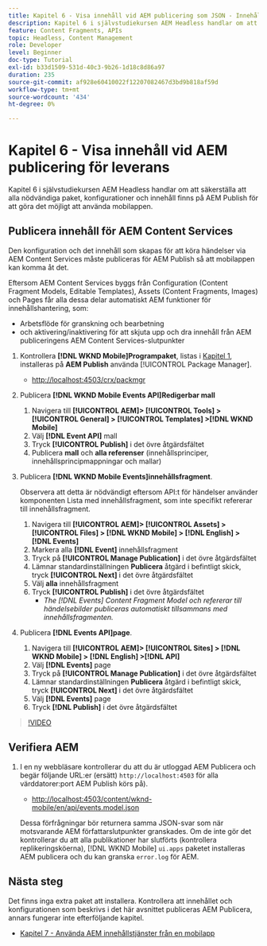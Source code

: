 ```yaml
---
title: Kapitel 6 - Visa innehåll vid AEM publicering som JSON - Innehållstjänster
description: Kapitel 6 i självstudiekursen AEM Headless handlar om att säkerställa att alla nödvändiga paket, konfigurationer och innehåll finns på AEM Publish för att tillåta användning från mobilappen.
feature: Content Fragments, APIs
topic: Headless, Content Management
role: Developer
level: Beginner
doc-type: Tutorial
exl-id: b33d1509-531d-40c3-9b26-1d18c8d86a97
duration: 235
source-git-commit: af928e60410022f12207082467d3bd9b818af59d
workflow-type: tm+mt
source-wordcount: '434'
ht-degree: 0%

---
```


# Kapitel 6 - Visa innehåll vid AEM publicering för leverans

Kapitel 6 i självstudiekursen AEM Headless handlar om att säkerställa att alla nödvändiga paket, konfigurationer och innehåll finns på AEM Publish för att göra det möjligt att använda mobilappen.

## Publicera innehåll för AEM Content Services

Den konfiguration och det innehåll som skapas för att köra händelser via AEM Content Services måste publiceras för AEM Publish så att mobilappen kan komma åt det.

Eftersom AEM Content Services byggs från Configuration (Content Fragment Models, Editable Templates), Assets (Content Fragments, Images) och Pages får alla dessa delar automatiskt AEM funktioner för innehållshantering, som:

* Arbetsflöde för granskning och bearbetning
* och aktivering/inaktivering för att skjuta upp och dra innehåll från AEM publiceringens AEM Content Services-slutpunkter

1. Kontrollera **[!DNL WKND Mobile]Programpaket**, listas i [Kapitel 1](./chapter-1.md#wknd-mobile-application-packages), installeras på **AEM Publish** använda [!UICONTROL Package Manager].
   * [http://localhost:4503/crx/packmgr](http://localhost:4503/crx/packmgr)

1. Publicera **[!DNL WKND Mobile Events API]Redigerbar mall**
   1. Navigera till **[!UICONTROL AEM]> [!UICONTROL Tools] > [!UICONTROL General] > [!UICONTROL Templates] >[!DNL WKND Mobile]**
   1. Välj **[!DNL Event API]** mall
   1. Tryck **[!UICONTROL Publish]** i det övre åtgärdsfältet
   1. Publicera **mall** och **alla referenser** (innehållsprinciper, innehållsprincipmappningar och mallar)

1. Publicera **[!DNL WKND Mobile Events]innehållsfragment**.

   Observera att detta är nödvändigt eftersom API:t för händelser använder komponenten Lista med innehållsfragment, som inte specifikt refererar till innehållsfragment.

   1. Navigera till **[!UICONTROL AEM]> [!UICONTROL Assets] > [!UICONTROL Files] > [!DNL WKND Mobile] > [!DNL English] >[!DNL Events]**
   1. Markera alla **[!DNL Event]** innehållsfragment
   1. Tryck på **[!UICONTROL Manage Publication]** i det övre åtgärdsfältet
   1. Lämnar standardinställningen **Publicera** åtgärd i befintligt skick, tryck **[!UICONTROL Next]** i det övre åtgärdsfältet
   1. Välj **alla** innehållsfragment
   1. Tryck **[!UICONTROL Publish]** i det övre åtgärdsfältet
      * *The [!DNL Events] Content Fragment Model och refererar till händelsebilder publiceras automatiskt tillsammans med innehållsfragmenten.*

1. Publicera **[!DNL Events API]page**.
   1. Navigera till **[!UICONTROL AEM]> [!UICONTROL Sites] > [!DNL WKND Mobile] > [!DNL English] >[!DNL API]**
   1. Välj **[!DNL Events]** page
   1. Tryck på **[!UICONTROL Manage Publication]** i det övre åtgärdsfältet
   1. Lämnar standardinställningen **Publicera** åtgärd i befintligt skick, tryck **[!UICONTROL Next]** i det övre åtgärdsfältet
   1. Välj **[!DNL Events]** page
   1. Tryck **[!DNL Publish]** i det övre åtgärdsfältet

>[!VIDEO](https://video.tv.adobe.com/v/28343?quality=12&learn=on)

## Verifiera AEM

1. I en ny webbläsare kontrollerar du att du är utloggad AEM Publicera och begär följande URL:er (ersätt) `http://localhost:4503` för alla värddatorer:port AEM Publish körs på).

   * [http://localhost:4503/content/wknd-mobile/en/api/events.model.json](http://localhost:4503/content/wknd-mobile/en/api/events.model.tidy.json)

   Dessa förfrågningar bör returnera samma JSON-svar som när motsvarande AEM författarslutpunkter granskades. Om de inte gör det kontrollerar du att alla publikationer har slutförts (kontrollera replikeringsköerna), [!DNL WKND Mobile] `ui.apps` paketet installeras AEM publicera och du kan granska `error.log` för AEM.

## Nästa steg

Det finns inga extra paket att installera. Kontrollera att innehållet och konfigurationen som beskrivs i det här avsnittet publiceras AEM Publicera, annars fungerar inte efterföljande kapitel.

* [Kapitel 7 - Använda AEM innehållstjänster från en mobilapp](./chapter-7.md)

